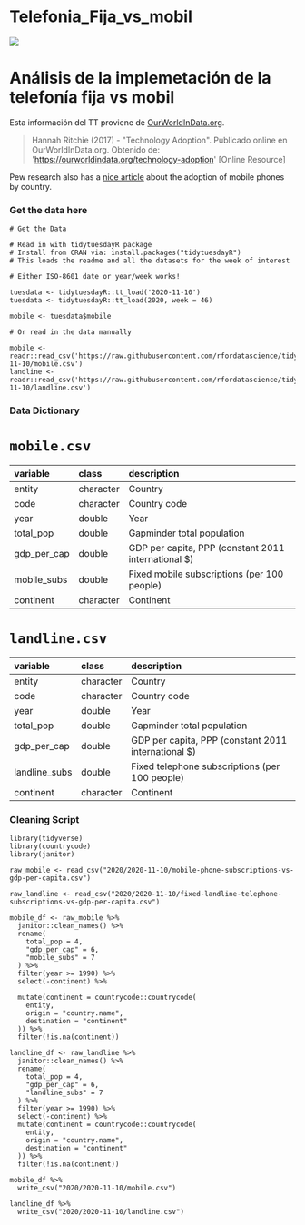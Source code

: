 # Telefonia_Fija_vs_mobil

![](https://images.unsplash.com/photo-1525598912003-663126343e1f?ixlib=rb-1.2.1&ixid=eyJhcHBfaWQiOjEyMDd9&auto=format&fit=crop&w=1350&q=80)

# Análisis de la implemetación de la telefonía fija vs mobil

Esta información del TT proviene de [OurWorldInData.org](https://ourworldindata.org/technology-adoption).

> Hannah Ritchie (2017) - "Technology Adoption". Publicado online en OurWorldInData.org. Obtenido de: 'https://ourworldindata.org/technology-adoption' [Online Resource]

Pew research also has a [nice article](https://www.pewresearch.org/global/2019/02/05/smartphone-ownership-is-growing-rapidly-around-the-world-but-not-always-equally/) about the adoption of mobile phones by country.

### Get the data here

```{r}
# Get the Data

# Read in with tidytuesdayR package 
# Install from CRAN via: install.packages("tidytuesdayR")
# This loads the readme and all the datasets for the week of interest

# Either ISO-8601 date or year/week works!

tuesdata <- tidytuesdayR::tt_load('2020-11-10')
tuesdata <- tidytuesdayR::tt_load(2020, week = 46)

mobile <- tuesdata$mobile

# Or read in the data manually

mobile <- readr::read_csv('https://raw.githubusercontent.com/rfordatascience/tidytuesday/master/data/2020/2020-11-10/mobile.csv')
landline <- readr::read_csv('https://raw.githubusercontent.com/rfordatascience/tidytuesday/master/data/2020/2020-11-10/landline.csv')

```
### Data Dictionary

# `mobile.csv`

|variable                           |class     |description |
|:----------------------------------|:---------|:-----------|
|entity                             |character |Country         |
|code                               |character | Country code |
|year                               |double    | Year |
|total_pop |double    | Gapminder total population |
|gdp_per_cap                        |double    | GDP per capita, PPP (constant 2011 international $) |
|mobile_subs                      |double    | Fixed mobile subscriptions (per 100 people)|
|continent                          |character | Continent |

# `landline.csv`

|variable                           |class     |description |
|:----------------------------------|:---------|:-----------|
|entity                             |character |Country         |
|code                               |character | Country code |
|year                               |double    | Year |
|total_pop |double    | Gapminder total population |
|gdp_per_cap                        |double    | GDP per capita, PPP (constant 2011 international $) |
|landline_subs                      |double    | Fixed telephone subscriptions (per 100 people)|
|continent                          |character | Continent |

### Cleaning Script

```{r}
library(tidyverse)
library(countrycode)
library(janitor)

raw_mobile <- read_csv("2020/2020-11-10/mobile-phone-subscriptions-vs-gdp-per-capita.csv")

raw_landline <- read_csv("2020/2020-11-10/fixed-landline-telephone-subscriptions-vs-gdp-per-capita.csv")

mobile_df <- raw_mobile %>% 
  janitor::clean_names() %>% 
  rename(
    total_pop = 4,
    "gdp_per_cap" = 6,
    "mobile_subs" = 7
  ) %>% 
  filter(year >= 1990) %>% 
  select(-continent) %>% 
  
  mutate(continent = countrycode::countrycode(
    entity,
    origin = "country.name",
    destination = "continent"
  )) %>% 
  filter(!is.na(continent))

landline_df <- raw_landline %>% 
  janitor::clean_names() %>% 
  rename(
    total_pop = 4,
    "gdp_per_cap" = 6,
    "landline_subs" = 7
  ) %>% 
  filter(year >= 1990) %>% 
  select(-continent) %>% 
  mutate(continent = countrycode::countrycode(
    entity,
    origin = "country.name",
    destination = "continent"
  )) %>% 
  filter(!is.na(continent))

mobile_df %>% 
  write_csv("2020/2020-11-10/mobile.csv")

landline_df %>% 
  write_csv("2020/2020-11-10/landline.csv")


```
